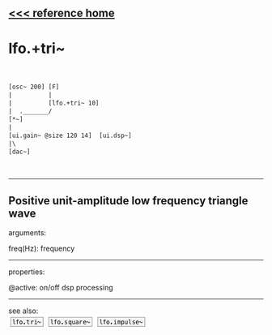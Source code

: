 [<<< reference home](ceammc_lib.md)
---

# lfo.+tri~

```


[osc~ 200] [F]
|          |
|          [lfo.+tri~ 10]
|  ._______/
[*~]
|
[ui.gain~ @size 120 14]  [ui.dsp~]
|\
[dac~]

            
```
---
Positive unit-amplitude low frequency triangle wave
---
arguments:

freq(Hz): frequency<br>

---
properties:

@active: on/off dsp
            processing<br>

---
see also:<br>
[![lfo.tri~](img/object_lfo.tri~.png)](lfo.tri~.md)
[![lfo.square~](img/object_lfo.square~.png)](lfo.square~.md)
[![lfo.impulse~](img/object_lfo.impulse~.png)](lfo.impulse~.md)
